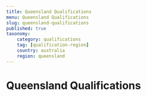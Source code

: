 ```yaml
---
title: Queensland Qualifications
menu: Queensland Qualifications
slug: queensland-qualifications
published: true
taxonomy:
	category: qualifications
    tag: [qualification-region]
    country: australia
    region: queensland
---
```


# Queensland Qualifications